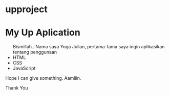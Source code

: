 # upproject


<!DOCTYPE html>
<html>
    <head>
        <title>My UpProject</title>
        <link href="https://fonts.googleapis.com/css?family=Handlee" rel="stylesheet">
    </head>
    <body>
        <!-- My Skills section start -->
        <div class="section">
            <h1><span>My Up Aplication</span></h1>
            <ul>
              Bismillah..
              Nama saya Yoga Julian, pertama-tama saya ingin aplikasikan tentang penggunaan
                <li>HTML</li>
                <li>CSS</li>
                <li>JavaScript</li>
            </ul>
        </div>
      <p>Hope I can give something. Aamiiin. </p>
      <p>Thank You </p>
        <!-- My Skills section end -->
    </body>
</html>
